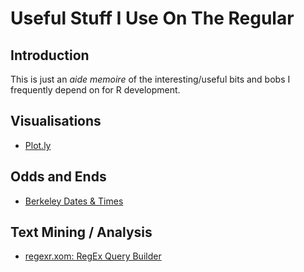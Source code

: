 # Useful Stuff I Use On The Regular

## Introduction
This is just an _aide memoire_ of the interesting/useful bits and bobs I frequently depend on for R development.

## Visualisations
* [Plot.ly](https://plot.ly/r/)


## Odds and Ends
* [Berkeley Dates & Times](https://www.stat.berkeley.edu/~s133/dates.html)

## Text Mining / Analysis

* [regexr.xom: RegEx Query Builder](https://regexr.com/)
